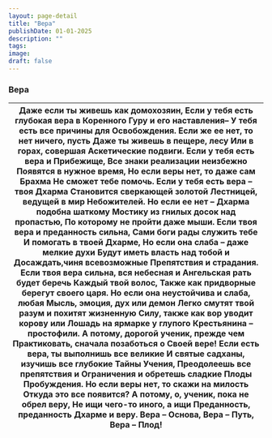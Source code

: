 ```yaml
---
layout: page-detail
title: "Вера"
publishDate: 01-01-2025
description: ""
tags:
image:
draft: false
---
```


### Вера

| Даже если ты живешь как домохозяин,  Если у тебя есть глубокая вера в  Коренного Гуру и его наставления–  У тебя есть все причины для Освобождения.  Если же ее нет, то нет ничего, пусть  Даже ты живешь в пещере, лесу  Или в горах, совершая  Аскетические подвиги.  Если у тебя есть вера и Прибежище,  Все знаки реализации неизбежно  Появятся в нужное время,  Но если веры нет, то даже сам Брахма  Не сможет тебе помочь.  Если у тебя есть вера – твоя Дхарма  Становится сверкающей золотой  Лестницей, ведущей в мир  Небожителей.  Но если ее нет – Дхарма подобна шаткому  Мостику из гнилых досок над пропастью,  По которому не пройти даже мыши.  Если твоя вера и преданность сильна,  Сами боги рады служить тебе  И помогать в твоей Дхарме,  Но если она слаба – даже мелкие духи  Будут иметь власть над тобой и  Досаждать,чиня всевозможные  Препятствия и страдания.  Если твоя вера сильна, вся небесная и  Ангельская рать будет беречь  Каждый твой волос,  Также как придворные берегут своего царя.  Но если она неустойчива и слаба, любая  Мысль, эмоция, дух или демон  Легко смутят твой разум и похитят жизненную  Силу, также как вор уводит корову или  Лошадь на ярмарке у глупого  Крестьянина – простофили.  А потому, дорогой ученик, прежде чем  Практиковать, сначала позаботься о  Своей вере!  Если есть вера, ты выполнишь все великие  И святые садханы, изучишь все глубокие  Тайны Учения,  Преодолеешь все препятствия и  Ограничения и обретешь сладкие  Плоды Пробуждения.  Но если веры нет, то скажи на милость  Откуда это все появится?  А потому, о, ученик, пока не обрел веру,  Не ищи чего-то иного, а ищи  Преданность, преданность Дхарме и веру. Вера – Основа, Вера – Путь, Вера – Плод! |
| -------------------------------------------------------------------------------------------------------------------------------------------------------------------------------------------------------------------------------------------------------------------------------------------------------------------------------------------------------------------------------------------------------------------------------------------------------------------------------------------------------------------------------------------------------------------------------------------------------------------------------------------------------------------------------------------------------------------------------------------------------------------------------------------------------------------------------------------------------------------------------------------------------------------------------------------------------------------------------------------------------------------------------------------------------------------------------------------------------------------------------------------------------------------------------------------------------------------------------------------------------------------------------------------------------------------------------------------------------------------------------------------------------------------------------------------------------------------------------------------------------------------------------------------------------------------------------------------------------------------------------------------------------------------------------------------------------------------------------------------------------- |
  
  
